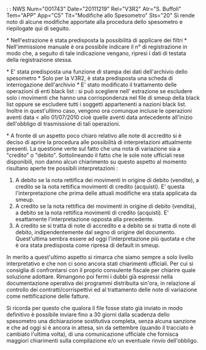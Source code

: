  :  : NWS Num="001743" Date="20111219" Rel="V3R2" Atr="S. Buffoli" Tem="APP" App="C5" Tit="Modifiche allo Spesometro" Sts="20"
Si rende noto di alcune modifiche apportate alla procedura dello spesometro e riepilogate qui di seguito.

\* Nell'estrazione è stata predisposta la possibilità di applicare dei filtri 
\* Nell'immissione manuale è ora possibile indicare il n° di registrazione in modo che, a seguito di tale indicazione vengano, ripresi i dati di testata della registrazione stessa.

\* E' stata predisposta una funzione di stampa dei dati dell'archivio dello spesometro 
\* Solo per la V3R2, è stata predisposta una scheda di interrogazione dell'archivio 
\* E' stato modificato il trattamento delle operazioni di enti black list :  si può scegliere nell' estrazione se escludere solo i movimenti che hanno una corrispondenza nel file di smeup della black list oppure se escludere tutti i soggetti appartenenti a nazioni black list. Inoltre in quest'ultimo caso, vengono ora comunque incluse le operazioni aventi data < allo 01/07/2010 cioè quelle aventi data antecedente all'inizio dell'obbligo di trasmissione di tali operazioni.

\* A fronte di un aspetto poco chiaro relativo alle note di accredito si è deciso di aprire la procedura alle possibilità di interpretazioni attualmente presenti. La questione verte sul fatto che una nota di variazione sia a "credito" o "debito". Sottolineando il fatto che le sole note ufficiali rese disponibili, non danno alcun chiarimento su questo aspetto al momento risultano aperte tre possibili interpretazioni : 
 1. A debito se la nota rettifica dei movimenti in origine di debito (vendite), a credito se la nota
rettifica movimenti di credito (acquisti). E' questa l'interpretazione che prima delle attuali modifiche era stata applicata da smeup.
 2. A credito se la nota rettifica dei movimenti in origine di debito (vendita), a debito se la nota
rettifica movimenti di credito (acquisti). E' esattamente l'interpretazione opposta alla precedente.
 3. A credito se si tratta di note di accredito e a debito se si tratta di note di debito, indipendentemente dal segno di origine del documento. Quest'ultima sembra essere ad oggi l'interpretazione più quotata e che è ora stata predisposta come ripresa di default in smeup.

In merito a quest'ultimo aspetto si rimarca che siamo sempre a solo livello interpretativo e che non
ci sono ancora stati chiarimenti ufficiali. Per cui si consiglia di confrontarsi con il proprio consulente fiscale per chiarire quale soluzione adottare.
Rimangono poi fermi i dubbi già espressi nella documentazione operativa dei programmi distribuita sin'ora, in relazione al controllo dei contratti/corrispettivi ed al trattamento delle note di variazione come nettificazione delle fatture.

Si ricorda per questo che qualora il file fosse stato già inviato in modo definitivo è possibile inviare fino a 30 giorni dalla scadenza dello spesometro una dichiarazione sostitutiva completa, senza alcuna sanzione e che ad oggi si è ancora in attesa, sin da settembre (quando il tracciato è
cambiato l'ultima volta), di una comunicazione ufficiale che fornisca maggiori chiarimenti sulla compilazione e/o un eventuale rinvio dell'obbligo.
